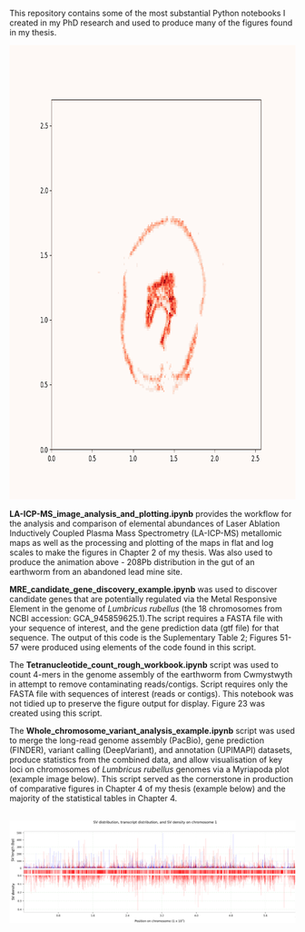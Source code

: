 This repository contains some of the most substantial Python notebooks I created in my PhD research and used to produce many of the figures found in my thesis. 

<div align="center">
<img src="Cwmystwyth_gut_208Pb_gradient.gif" width="800" height="800" />
</div>

**LA-ICP-MS_image_analysis_and_plotting.ipynb** provides the workflow for the analysis and comparison of elemental abundances of Laser Ablation Inductively Coupled Plasma Mass Spectrometry (LA-ICP-MS) metallomic maps as well as the processing and plotting of the maps in flat and log scales to make the figures in Chapter 2 of my thesis. Was also used to produce the animation above - 208Pb distribution in the gut of an earthworm from an abandoned lead mine site.

**MRE_candidate_gene_discovery_example.ipynb** was used to discover candidate genes that are potentially regulated via the Metal Responsive Element in the genome of *Lumbricus rubellus* (the 18 chromosomes from NCBI accession: GCA_945859625.1).The script requires a FASTA file with your sequence of interest, and the gene prediction data (gtf file) for that sequence. The output of this code is the Suplementary Table 2; Figures 51-57 were produced using elements of the code found in this script.

The **Tetranucleotide_count_rough_workbook.ipynb** script was used to count 4-mers in the genome assembly of the earthworm from Cwmystwyth in attempt to remove contaminating reads/contigs. Script requires only the FASTA file with sequences of interest (reads or contigs). This notebook was not tidied up to preserve the figure output for display. Figure 23 was created using this script.

The **Whole_chromosome_variant_analysis_example.ipynb** script was used to merge the long-read genome assembly (PacBio), gene prediction (FINDER), variant calling (DeepVariant), and annotation (UPIMAPI) datasets, produce statistics from the combined data, and allow visualisation of key loci on chromosomes of *Lumbricus rubellus* genomes via a Myriapoda plot (example image below). This script served as the cornerstone in production of comparative figures in Chapter 4 of my thesis (example below) and the majority of the statistical tables in Chapter 4.
<br />
<br />

![Screenshot](Chromosome_1_DinasPowys_vs_Cwmystwyth.png)
